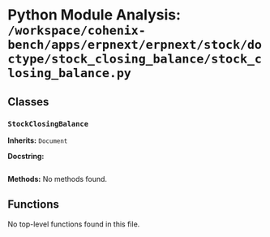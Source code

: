 # Python Module Analysis: `/workspace/cohenix-bench/apps/erpnext/erpnext/stock/doctype/stock_closing_balance/stock_closing_balance.py`

## Classes

### `StockClosingBalance`
**Inherits:** `Document`


**Docstring:**
```

```

**Methods:**
No methods found.




## Functions

No top-level functions found in this file.
